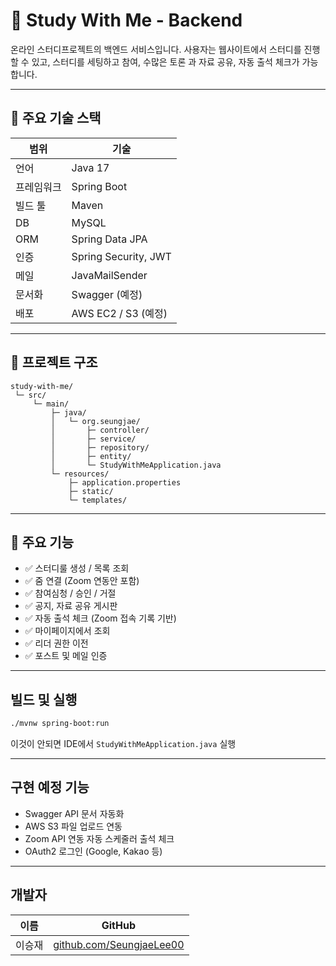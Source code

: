 # 🧠 Study With Me - Backend

온라인 스터디프로젝트의 백엔드 서비스입니다.
사용자는 웹사이트에서 스터디를 진행할 수 있고, 스터디를 세팅하고 참여, 수많은 토론 과 자료 공유, 자동 출석 체크가 가능합니다.

---

## 🚀 주요 기술 스택

| 범위 | 기술                  |
| -- |---------------------|
| 언어 | Java 17             |
| 프레임워크 | Spring Boot         |
| 빌드 툴 | Maven               |
| DB | MySQL               |
| ORM | Spring Data JPA     |
| 인증 | Spring Security, JWT |
| 메일 | JavaMailSender      |
| 문서화 | Swagger (예정)        |
| 배포 | AWS EC2 / S3 (예정)   |

---

## 📂 프로젝트 구조

```
study-with-me/
 └─ src/
     └─ main/
         ├─ java/
         │   └─ org.seungjae/
         │       ├─ controller/
         │       ├─ service/
         │       ├─ repository/
         │       ├─ entity/
         │       └─ StudyWithMeApplication.java
         └─ resources/
             ├─ application.properties
             ├─ static/
             └─ templates/
```

---

## 🤖 주요 기능

* ✅ 스터디룰 생성 / 목록 조회
* ✅ 줌 연결 (Zoom 연동안 포함)
* ✅ 참여심청 / 승인 / 거절
* ✅ 공지, 자료 공유 게시판
* ✅ 자동 출석 체크 (Zoom 접속 기록 기반)
* ✅ 마이페이지에서 조회
* ✅ 리더 권한 이전
* ✅ 포스트 및 메일 인증

---


## 빌드 및 실행

```bash
./mvnw spring-boot:run
```

이것이 안되면 IDE에서 `StudyWithMeApplication.java` 실행

---

## 구현 예정 기능

* Swagger API 문서 자동화
* AWS S3 파일 업로드 연동
* Zoom API 연동 자동 스케줄러 출석 체크
* OAuth2 로그인 (Google, Kakao 등)

---

## 개발자

| 이름  | GitHub                                                 |
| --- |--------------------------------------------------------|
| 이승재 | [github.com/SeungjaeLee00](https://github.com/SeungjaeLee00) |

